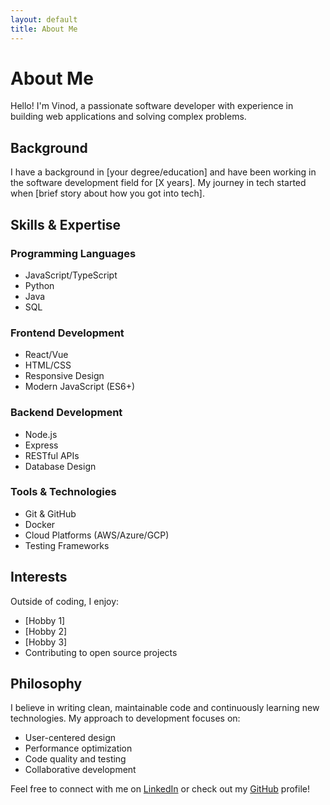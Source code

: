 ```yaml
---
layout: default
title: About Me
---
```


# About Me

Hello! I'm Vinod, a passionate software developer with experience in building web applications and solving complex problems.

## Background

I have a background in [your degree/education] and have been working in the software development field for [X years]. My journey in tech started when [brief story about how you got into tech].

## Skills & Expertise

### Programming Languages
- JavaScript/TypeScript
- Python
- Java
- SQL

### Frontend Development
- React/Vue
- HTML/CSS
- Responsive Design
- Modern JavaScript (ES6+)

### Backend Development
- Node.js
- Express
- RESTful APIs
- Database Design

### Tools & Technologies
- Git & GitHub
- Docker
- Cloud Platforms (AWS/Azure/GCP)
- Testing Frameworks

## Interests

Outside of coding, I enjoy:
- [Hobby 1]
- [Hobby 2]
- [Hobby 3]
- Contributing to open source projects

## Philosophy

I believe in writing clean, maintainable code and continuously learning new technologies. My approach to development focuses on:
- User-centered design
- Performance optimization
- Code quality and testing
- Collaborative development

Feel free to connect with me on [LinkedIn](https://linkedin.com/in/yourprofile) or check out my [GitHub](https://github.com/yourusername) profile!